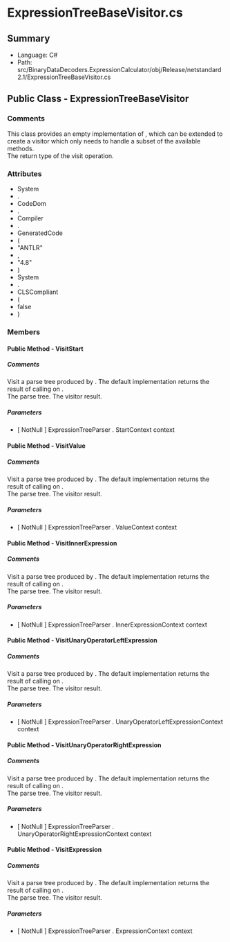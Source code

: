 ﻿# ExpressionTreeBaseVisitor.cs

## Summary

* Language: C#
* Path: src/BinaryDataDecoders.ExpressionCalculator/obj/Release/netstandard2.1/ExpressionTreeBaseVisitor.cs

## Public Class - ExpressionTreeBaseVisitor

### Comments

 <summary>
 This class provides an empty implementation of <seecref="IExpressionTreeVisitor{Result}"/>,
 which can be extended to create a visitor which only needs to handle a subset
 of the available methods.
 </summary>
 <typeparamname="Result">The return type of the visit operation.</typeparam>

### Attributes

 - System
 - .
 - CodeDom
 - .
 - Compiler
 - .
 - GeneratedCode
 - (
 - "ANTLR"
 - ,
 - "4.8"
 - )
 - System
 - .
 - CLSCompliant
 - (
 - false
 - )

### Members

#### Public Method - VisitStart

##### Comments

 <summary>
 Visit a parse tree produced by <seecref="ExpressionTreeParser.start"/>.
 <para>
 The default implementation returns the result of calling <seecref="AbstractParseTreeVisitor{Result}.VisitChildren(IRuleNode)"/>
 on <paramrefname="context"/>.
 </para>
 </summary>
 <paramname="context">The parse tree.</param>
 <return>The visitor result.</return>

#####  Parameters

 - [ NotNull ] ExpressionTreeParser . StartContext context 

#### Public Method - VisitValue

##### Comments

 <summary>
 Visit a parse tree produced by <seecref="ExpressionTreeParser.value"/>.
 <para>
 The default implementation returns the result of calling <seecref="AbstractParseTreeVisitor{Result}.VisitChildren(IRuleNode)"/>
 on <paramrefname="context"/>.
 </para>
 </summary>
 <paramname="context">The parse tree.</param>
 <return>The visitor result.</return>

#####  Parameters

 - [ NotNull ] ExpressionTreeParser . ValueContext context 

#### Public Method - VisitInnerExpression

##### Comments

 <summary>
 Visit a parse tree produced by <seecref="ExpressionTreeParser.innerExpression"/>.
 <para>
 The default implementation returns the result of calling <seecref="AbstractParseTreeVisitor{Result}.VisitChildren(IRuleNode)"/>
 on <paramrefname="context"/>.
 </para>
 </summary>
 <paramname="context">The parse tree.</param>
 <return>The visitor result.</return>

#####  Parameters

 - [ NotNull ] ExpressionTreeParser . InnerExpressionContext context 

#### Public Method - VisitUnaryOperatorLeftExpression

##### Comments

 <summary>
 Visit a parse tree produced by <seecref="ExpressionTreeParser.unaryOperatorLeftExpression"/>.
 <para>
 The default implementation returns the result of calling <seecref="AbstractParseTreeVisitor{Result}.VisitChildren(IRuleNode)"/>
 on <paramrefname="context"/>.
 </para>
 </summary>
 <paramname="context">The parse tree.</param>
 <return>The visitor result.</return>

#####  Parameters

 - [ NotNull ] ExpressionTreeParser . UnaryOperatorLeftExpressionContext context 

#### Public Method - VisitUnaryOperatorRightExpression

##### Comments

 <summary>
 Visit a parse tree produced by <seecref="ExpressionTreeParser.unaryOperatorRightExpression"/>.
 <para>
 The default implementation returns the result of calling <seecref="AbstractParseTreeVisitor{Result}.VisitChildren(IRuleNode)"/>
 on <paramrefname="context"/>.
 </para>
 </summary>
 <paramname="context">The parse tree.</param>
 <return>The visitor result.</return>

#####  Parameters

 - [ NotNull ] ExpressionTreeParser . UnaryOperatorRightExpressionContext context 

#### Public Method - VisitExpression

##### Comments

 <summary>
 Visit a parse tree produced by <seecref="ExpressionTreeParser.expression"/>.
 <para>
 The default implementation returns the result of calling <seecref="AbstractParseTreeVisitor{Result}.VisitChildren(IRuleNode)"/>
 on <paramrefname="context"/>.
 </para>
 </summary>
 <paramname="context">The parse tree.</param>
 <return>The visitor result.</return>

#####  Parameters

 - [ NotNull ] ExpressionTreeParser . ExpressionContext context 

